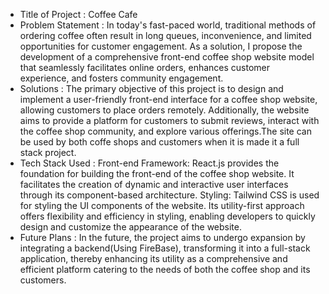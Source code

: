 - Title of Project : 
  Coffee Cafe
- Problem Statement : 
  In today's fast-paced world, traditional methods of ordering coffee often result in long queues, inconvenience, and limited opportunities for customer engagement.    As a solution, I propose the development of a comprehensive front-end coffee shop website model that seamlessly facilitates online orders, enhances customer         experience, and fosters community engagement.
- Solutions : 
  The primary objective of this project is to design and implement a user-friendly front-end interface for a coffee shop website, allowing customers to place orders    remotely. Additionally, the website aims to provide a platform for customers to submit reviews, interact with the coffee shop community, and explore various          offerings.The site can be used by both coffe shops and customers when it is made it a full stack project.
- Tech Stack Used : 
  Front-end Framework: React.js provides the foundation for building the front-end of the coffee shop website. It facilitates the creation of dynamic and interactive 
  user interfaces through its component-based architecture.
  Styling: Tailwind CSS is used for styling the UI components of the website. Its utility-first approach offers flexibility and efficiency in styling, enabling 
  developers to quickly design and customize the appearance of the website.
- Future Plans : 
  In the future, the project aims to undergo expansion by integrating a backend(Using FireBase), transforming it into a full-stack application, thereby enhancing its 
  utility as a comprehensive and efficient platform catering to the needs of both the coffee shop and its customers.
